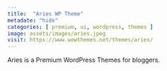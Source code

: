 ```yaml
---
title:  "Aries WP Theme"
metadate: "hide"
categories: [ premium, ui, wordpress, themes ]
image: assets/images/aries.jpeg
visit: https://www.wowthemes.net/themes/aries/
---
```

Aries is a Premium WordPress Themes for bloggers.

